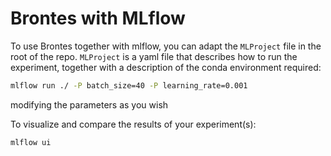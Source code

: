 # Brontes with MLflow

To use Brontes together with mlflow, you can adapt the `MLProject` file in the
root of the repo.
`MLProject` is a yaml file that describes how to run the experiment, together with
a description of the conda environment required:

```sh
mlflow run ./ -P batch_size=40 -P learning_rate=0.001
```

modifying the parameters as you wish

To visualize and compare the results of your experiment(s):

```sh
mlflow ui
```
